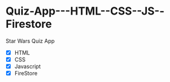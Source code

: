 # Quiz-App---HTML--CSS--JS--Firestore

Star Wars Quiz App
- [x] HTML
- [x] CSS
- [x] Javascript
- [x] FireStore
